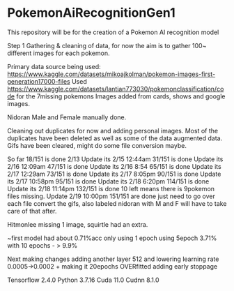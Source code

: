# PokemonAiRecognitionGen1
This repository will be for the creation of a Pokemon AI recognition model

Step 1 Gathering & cleaning of data, for now the aim is to gather 100~ different images for each pokemon.

Primary data source being used: https://www.kaggle.com/datasets/mikoajkolman/pokemon-images-first-generation17000-files
Used https://www.kaggle.com/datasets/lantian773030/pokemonclassification/code for the 7missing pokemons
Images added from cards, shows and google images.

Nidoran Male and Female manually done.

Cleaning out duplicates for now and adding personal images.
Most of the duplicates have been deleted as well as some of the data augmented data.
Gifs have been cleared, might do some file conversion maybe.


So far 18/151 is done 2/13
Update its 2/15 12:44am 31/151 is done
Update its 2/16 12:09am 47/151 is done
Update its 2/16 8:54 65/151 is done
Update its 2/17 12:29am 73/151 is done
Update its 2/17 8:05pm 90/151 is done
Update its 2/17 10:58pm 95/151 is done
Update its 2/18 6:20pm 114/151 is done
Update its 2/18 11:14pm 132/151 is done 10 left means there is 9pokemon files missing.
Update 2/19 10:00pm 151/151 are done just need to go over each file convert the gifs, also labeled nidoran with M and F will have to take care of that after.

Hitmonlee missing 1 image, squirtle had an extra.

~first model had about 0.71%acc only using 1 epoch
using 5epoch 3.71%
with 10 epochs - > 9.9%

Next making changes adding another layer 512 and lowering learning rate 0.0005->0.0002 + making it 20epochs OVERfitted
adding early stoppage


Tensorflow 2.4.0
Python 3.7.16
Cuda 11.0
Cudnn 8.1.0